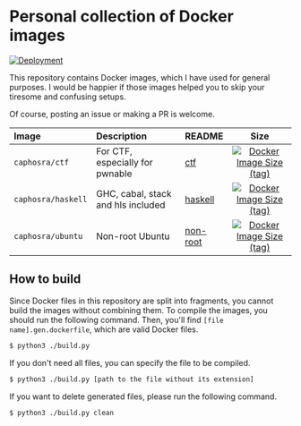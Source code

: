 # Personal collection of Docker images

[![Deployment](https://github.com/caphosra/docker-images/actions/workflows/deployment.yml/badge.svg)](https://github.com/caphosra/docker-images/actions/workflows/deployment.yml)

This repository contains Docker images, which I have used for general purposes. I would be happier if those images helped you to skip your tiresome and confusing setups.

Of course, posting an issue or making a PR is welcome.

|Image|Description|README|Size|
|:---|:---|:---|:---:|
|`caphosra/ctf`|For CTF, especially for pwnable|[ctf](https://github.com/caphosra/docker-images/tree/main/ctf)|[![Docker Image Size (tag)](https://img.shields.io/docker/image-size/caphosra/ctf/latest)](https://hub.docker.com/r/caphosra/ctf)|
|`caphosra/haskell`|GHC, cabal, stack and hls included|[haskell](https://github.com/caphosra/docker-images/tree/main/haskell)|[![Docker Image Size (tag)](https://img.shields.io/docker/image-size/caphosra/haskell/latest)](https://hub.docker.com/r/caphosra/haskell)|
|`caphosra/ubuntu`|Non-root Ubuntu|[non-root](https://github.com/caphosra/docker-images/tree/main/non-root)|[![Docker Image Size (tag)](https://img.shields.io/docker/image-size/caphosra/ubuntu/20.04)](https://hub.docker.com/r/caphosra/ubuntu)|

## How to build

Since Docker files in this repository are split into fragments, you cannot build the images without combining them. To compile the images, you should run the following command. Then, you'll find `[file name].gen.dockerfile`, which are valid Docker files.
```bash
$ python3 ./build.py
```

If you don't need all files, you can specify the file to be compiled.
```bash
$ python3 ./build.py [path to the file without its extension]
```

If you want to delete generated files, please run the following command.
```bash
$ python3 ./build.py clean
```
